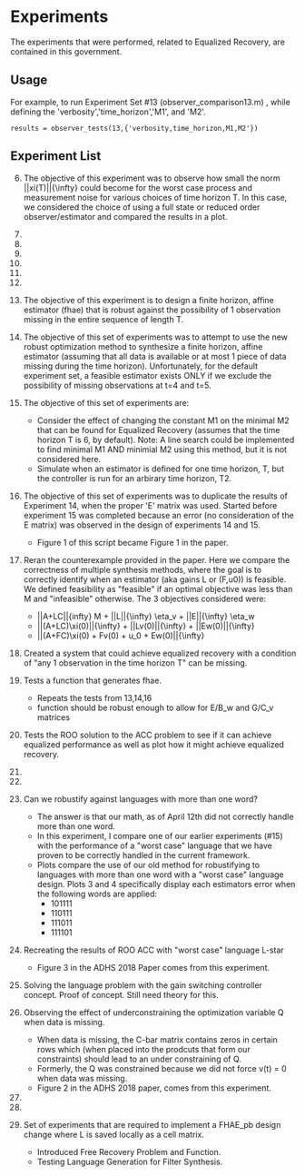 # Experiments

The experiments that were performed, related to Equalized Recovery, are contained in this government.

## Usage

For example, to run Experiment Set #13 (observer_comparison13.m) , while defining the 'verbosity','time_horizon','M1', and 'M2'.

```
results = observer_tests(13,{'verbosity,time_horizon,M1,M2'})
```

## Experiment List

6. The objective of this experiment was to observe how small the norm ||xi(T)||{\infty} could become for the worst case process and measurement noise for various choices of time horizon T. In this case, we considered the choice of using a full state or reduced order observer/estimator and compared the results in a plot.

7.
8.
9.
10.
11.
12.

13. The objective of this experiment is to design a finite horizon, affine estimator (fhae) that is robust against the possibility of 1 observation missing in the entire sequence of length T.

14. The objective of this set of experiments was to attempt to use the new robust optimization method to synthesize a finite horizon, affine estimator (assuming that all data is available or at most 1 piece of data missing during the time horizon). Unfortunately, for the default experiment set, a feasible estimator exists ONLY if we exclude the possibility of missing observations at t=4 and t=5.

15. The objective of this set of experiments are:
	* Consider the effect of changing the constant M1 on the minimal M2 that can be found for Equalized Recovery (assumes that the time horizon T is 6, by default). Note: A line search could be implemented to find minimal M1 AND minimial M2 using this method, but it is not considered here.
	* Simulate when an estimator is defined for one time horizon, T, but the controller is run for an arbirary time horizon, T2.

16. The objective of this set of experiments was to duplicate the results of Experiment 14, when the proper 'E' matrix was used. Started before experiment 15 was completed because an error (no consideration of the E matrix) was observed in the design of experiments 14 and 15.
	* Figure 1 of this script became Figure 1 in the paper.

17. Reran the counterexample provided in the paper. Here we compare the correctness of multiple synthesis methods, where the goal is to correctly identify when an estimator (aka gains L or (F,u0)) is feasible. We defined feasibility as "feasible" if an optimal objective was less than M and "infeasible" otherwise. The 3 objectives considered were:
	* ||A+LC||{infty} M + ||L||{\infty} \eta_v + ||E||{\infty} \eta_w
	* ||(A+LC)\xi(0)||{\infty} + ||Lv(0)||{\infty} + ||Ew(0)||{\infty}
	* ||(A+FC)\xi(0) + Fv(0) + u_0 + Ew(0)||{\infty}

18. Created a system that could achieve equalized recovery with a condition of "any 1 observation in the time horizon T" can be missing.

19. Tests a function that generates fhae.
	* Repeats the tests from 13,14,16
	* function should be robust enough to allow for E/B_w and G/C_v matrices

20. Tests the ROO solution to the ACC problem to see if it can achieve equalized performance as well as plot how it might achieve equalized recovery. 
21.
22.
23. Can we robustify against languages with more than one word?
	* The answer is that our math, as of April 12th did not correctly handle more than one word.
	* In this experiment, I compare one of our earlier experiments (#15) with the performance of a "worst case" language that we have proven to be correctly handled in the current framework.
	* Plots compare the use of our old method for robustifying to languages with more than one word with a "worst case" language design. Plots 3 and 4 specifically display each estimators error when the following words are applied:
		* 101111
		* 110111
		* 111011
		* 111101

24. Recreating the results of ROO ACC with "worst case" language L-star
	* Figure 3 in the ADHS 2018 Paper comes from this experiment.
25. Solving the language problem with the gain switching controller concept. Proof of concept. Still need theory for this.
26. Observing the effect of underconstraining the optimization variable Q when data is missing.
	* When data is missing, the C-bar matrix contains zeros in certain rows which (when placed into the prodcuts that form our constraints) should lead to an under constraining of Q.
	* Formerly, the Q was constrained because we did not force v(t) = 0 when data was missing.
	* Figure 2 in the ADHS 2018 paper, comes from this experiment.
27.
28.	
29. Set of experiments that are required to implement a FHAE_pb design change where L is saved locally as a cell matrix.
	* Introduced Free Recovery Problem and Function.
	* Testing Language Generation for Filter Synthesis.
